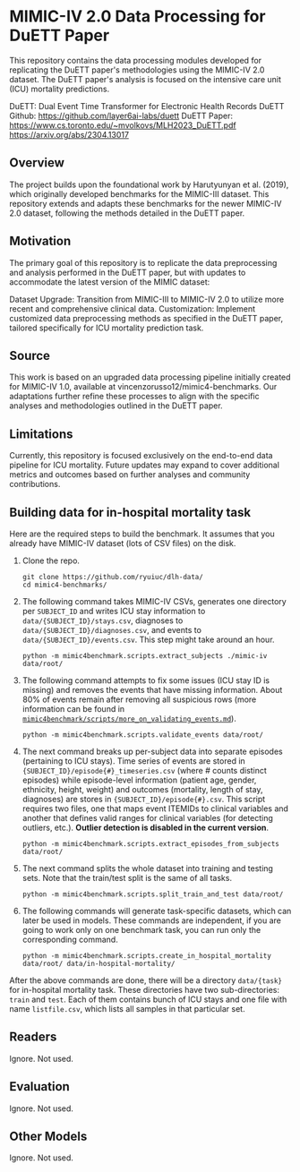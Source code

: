 MIMIC-IV 2.0 Data Processing for DuETT Paper
=========================
This repository contains the data processing modules developed for replicating the DuETT paper's methodologies using the MIMIC-IV 2.0 dataset. The DuETT paper's analysis is focused on the intensive care unit (ICU) mortality predictions.

DuETT: Dual Event Time Transformer for Electronic Health Records
DuETT Github: https://github.com/layer6ai-labs/duett
DuETT Paper: https://www.cs.toronto.edu/~mvolkovs/MLH2023_DuETT.pdf https://arxiv.org/abs/2304.13017

## Overview
The project builds upon the foundational work by Harutyunyan et al. (2019), which originally developed benchmarks for the MIMIC-III dataset. This repository extends and adapts these benchmarks for the newer MIMIC-IV 2.0 dataset, following the methods detailed in the DuETT paper.

## Motivation
The primary goal of this repository is to replicate the data preprocessing and analysis performed in the DuETT paper, but with updates to accommodate the latest version of the MIMIC dataset:

Dataset Upgrade: Transition from MIMIC-III to MIMIC-IV 2.0 to utilize more recent and comprehensive clinical data.
Customization: Implement customized data preprocessing methods as specified in the DuETT paper, tailored specifically for ICU mortality prediction task.
## Source
This work is based on an upgraded data processing pipeline initially created for MIMIC-IV 1.0, available at vincenzorusso12/mimic4-benchmarks. Our adaptations further refine these processes to align with the specific analyses and methodologies outlined in the DuETT paper.

## Limitations
Currently, this repository is focused exclusively on the end-to-end data pipeline for ICU mortality. Future updates may expand to cover additional metrics and outcomes based on further analyses and community contributions.

## Building data for in-hospital mortality task

Here are the required steps to build the benchmark. It assumes that you already have MIMIC-IV dataset (lots of CSV files) on the disk. 

1. Clone the repo.

       git clone https://github.com/ryuiuc/dlh-data/
       cd mimic4-benchmarks/
    
2. The following command takes MIMIC-IV CSVs, generates one directory per `SUBJECT_ID` and writes ICU stay information to `data/{SUBJECT_ID}/stays.csv`, diagnoses to `data/{SUBJECT_ID}/diagnoses.csv`, and events to `data/{SUBJECT_ID}/events.csv`. This step might take around an hour.

       python -m mimic4benchmark.scripts.extract_subjects ./mimic-iv data/root/

3. The following command attempts to fix some issues (ICU stay ID is missing) and removes the events that have missing information. About 80% of events remain after removing all suspicious rows (more information can be found in [`mimic4benchmark/scripts/more_on_validating_events.md`](mimic4benchmark/scripts/more_on_validating_events.md)).

       python -m mimic4benchmark.scripts.validate_events data/root/

4. The next command breaks up per-subject data into separate episodes (pertaining to ICU stays). Time series of events are stored in ```{SUBJECT_ID}/episode{#}_timeseries.csv``` (where # counts distinct episodes) while episode-level information (patient age, gender, ethnicity, height, weight) and outcomes (mortality, length of stay, diagnoses) are stores in ```{SUBJECT_ID}/episode{#}.csv```. This script requires two files, one that maps event ITEMIDs to clinical variables and another that defines valid ranges for clinical variables (for detecting outliers, etc.). **Outlier detection is disabled in the current version**.

       python -m mimic4benchmark.scripts.extract_episodes_from_subjects data/root/

5. The next command splits the whole dataset into training and testing sets. Note that the train/test split is the same of all tasks.

       python -m mimic4benchmark.scripts.split_train_and_test data/root/
	
6. The following commands will generate task-specific datasets, which can later be used in models. These commands are independent, if you are going to work only on one benchmark task, you can run only the corresponding command.

       python -m mimic4benchmark.scripts.create_in_hospital_mortality data/root/ data/in-hospital-mortality/

After the above commands are done, there will be a directory `data/{task}` for in-hospital mortality task.
These directories have two sub-directories: `train` and `test`.
Each of them contains bunch of ICU stays and one file with name `listfile.csv`, which lists all samples in that particular set.

## Readers
Ignore. Not used.


## Evaluation
Ignore. Not used.


## Other Models
Ignore. Not used.






